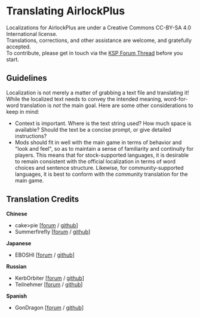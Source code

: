 Translating AirlockPlus
=======================

Localizations for AirlockPlus are under a Creative Commons CC-BY-SA 4.0 International license.  
Translations, corrections, and other assistance are welcome, and gratefully accepted.  
To contribute, please get in touch via the [KSP Forum Thread](http://forum.kerbalspaceprogram.com/index.php?showtopic=160268) before you start.


Guidelines
----------
Localization is not merely a matter of grabbing a text file and translating it!  While the localized text needs to convey the intended meaning, word-for-word translation is *not* the main goal.  Here are some other considerations to keep in mind:
- Context is important.  Where is the text string used?  How much space is available?  Should the text be a concise prompt, or give detailed instructions?
- Mods should fit in well with the main game in terms of behavior and "look and feel", so as to maintain a sense of familiarity and continuity for players.  This means that for stock-supported languages, it is desirable to remain consistent with the official localization in terms of word choices and sentence structure.  Likewise, for community-supported languages, it is best to conform with the community translation for the main game.


Translation Credits
-------------------

**Chinese**
* cake>pie [[forum](http://forum.kerbalspaceprogram.com/index.php?/profile/69278-cakepie/) / [github](https://github.com/cake-pie)]
* Summerfirefly [[forum](http://forum.kerbalspaceprogram.com/index.php?/profile/107915-summerfirefly/) / [github](https://github.com/Summerfirefly)]

**Japanese**
* EBOSHI [[forum](http://forum.kerbalspaceprogram.com/index.php?/profile/165938-eboshi/) / [github](https://github.com/eboshi2525)]

**Russian**
* KerbOrbiter [[forum](http://forum.kerbalspaceprogram.com/index.php?/profile/58103-kerborbiter/) / [github](https://github.com/Metadorius)]
* Teilnehmer [[forum](http://forum.kerbalspaceprogram.com/index.php?/profile/143330-teilnehmer/) / [github](https://github.com/formicant)]

**Spanish**
* GonDragon [[forum](http://forum.kerbalspaceprogram.com/index.php?/profile/174274-gondragon/) / [github](https://github.com/GonDragon)]
